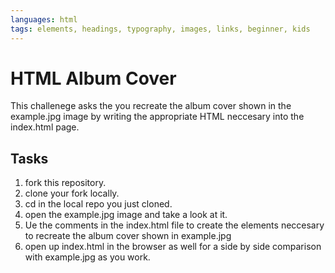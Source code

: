 ```yaml
---
languages: html
tags: elements, headings, typography, images, links, beginner, kids
---
```


# HTML Album Cover

This challenege asks the you recreate the album cover shown in the example.jpg image by writing the appropriate HTML neccesary into the index.html page.

## Tasks

1. fork this repository.
2. clone your fork locally.
3. cd in the local repo you just cloned.
4. open the example.jpg image and take a look at it.
5. Ue the comments in the index.html file to create the elements neccesary to recreate the album cover shown in example.jpg
6. open up index.html in the browser as well for a side by side comparison with example.jpg as you work.